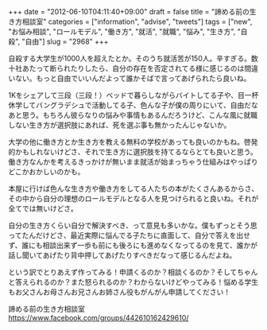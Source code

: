 +++
date = "2012-06-10T04:11:40+09:00"
draft = false
title = "諦める前の生き方相談室"
categories = ["information", "advise", "tweets"]
tags = ["new", "お悩み相談", "ロールモデル", "働き方", "就活", "就職", "悩み", "生き方", "自殺", "自由"]
slug = "2968"
+++

<p>自殺する大学生が1000人を超えたとか。そのうち就活苦が150人。辛すぎる。数十社あたって断られたりしたら、自分の存在を否定されてる様に感じるのは間違いない。もっと自由でいいんだよって誰かそばで言ってあげられたら良いね。</p>
<p>1Kをシェアして三段（三段！）ベッドで暮らしながらバイトしてる子や、目一杯休学してバングラデシュで活動してる子、色んな子が僕の周りにいて、自由だなあと思う。もちろん彼らなりの悩みや事情もあるんだろうけど、こんな風に就職しない生き方が選択肢にあれば、死を選ぶ事も無かったんじゃないか。</p>
<p>大学の他に働き方とか生き方を教える無料の学校があっても良いのかもね。啓発的かもしれないけどさ、それで生き方に選択肢を持てるならとても良いと思う。働き方なんかを考えるきっかけが無いまま就活が始まっちゃう仕組みはやっぱりどこかおかしいのかも。</p>
<p>本屋に行けば色んな生き方や働き方をしてる人たちの本がたくさんあるからさ、その中から自分の理想のロールモデルとなる人を見つけられると良いね。それが全てでは無いけどさ。</p>
<p>自分の生き方くらい自分で解決すべき、って意見も多いかな。僕もずっとそう思ってたんだけどさ、最近実際に悩んでる子たちに直面して、自分で答えを出せず、誰にも相談出来ず一歩も前にも後ろにも進めなくなってるのを見て、誰かが話し聞いてあげたり背中押してあげたりすべきだなって感じるんだよね。</p>
<p>という訳でとりあえず作ってみる！申請くるのか？相談くるのか？そしてちゃんと答えられるのか？また怒られるのか？わからないけどやってみる！悩める学生もお父さんお母さんお兄さんお姉さん役もがんがん申請してください！</p>
<p>諦める前の生き方相談室<br />
<a href="https://www.facebook.com/groups/442610162429610/">https://www.facebook.com/groups/442610162429610/</a></p>
